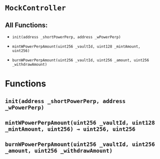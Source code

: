 # `MockController`

## All Functions:

- `init(address _shortPowerPerp, address _wPowerPerp)`

- `mintWPowerPerpAmount(uint256 _vaultId, uint128 _mintAmount, uint256)`

- `burnWPowerPerpAmount(uint256 _vaultId, uint256 _amount, uint256 _withdrawAmount)`

# Functions

## `init(address _shortPowerPerp, address _wPowerPerp)`

## `mintWPowerPerpAmount(uint256 _vaultId, uint128 _mintAmount, uint256) → uint256, uint256`

## `burnWPowerPerpAmount(uint256 _vaultId, uint256 _amount, uint256 _withdrawAmount)`
